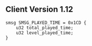 ## Client Version 1.12

```rust,ignore
smsg SMSG_PLAYED_TIME = 0x1CD {
    u32 total_played_time;    
    u32 level_played_time;    
}

```
